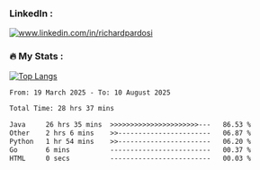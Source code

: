 

<h3>LinkedIn :</h3>
<div id="badges">
  <a href="https://www.linkedin.com/in/richardpardosi/">
    <img src="https://img.shields.io/badge/LinkedIn-blue?style=for-the-badge&logo=linkedin&logoColor=white" alt="www.linkedin.com/in/richardpardosi"/>
  </a>
</div>

### :fire: My Stats :
[![Top Langs](https://github-readme-stats.vercel.app/api/top-langs/?username=RichardPardosi&layout=compact&theme=vision-friendly-dark)](https://github.com/RichardPardosi)



<!--START_SECTION:waka-->

```txt
From: 19 March 2025 - To: 10 August 2025

Total Time: 28 hrs 37 mins

Java     26 hrs 35 mins  >>>>>>>>>>>>>>>>>>>>>>---   86.53 %
Other    2 hrs 6 mins    >>-----------------------   06.87 %
Python   1 hr 54 mins    >>-----------------------   06.20 %
Go       6 mins          -------------------------   00.37 %
HTML     0 secs          -------------------------   00.03 %
```

<!--END_SECTION:waka-->
